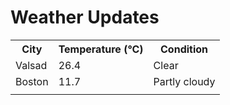 # Weather Updates

<!-- WEATHER-UPDATE-START -->
<table><tr><th>City</th><th>Temperature (°C)</th><th>Condition</th></tr><tr><td>Valsad</td><td>26.4</td><td>Clear</td></tr><tr><td>Boston</td><td>11.7</td><td>Partly cloudy</td></tr><tr><td></td><td></td><td></td></tr></table>
<!-- WEATHER-UPDATE-END -->
